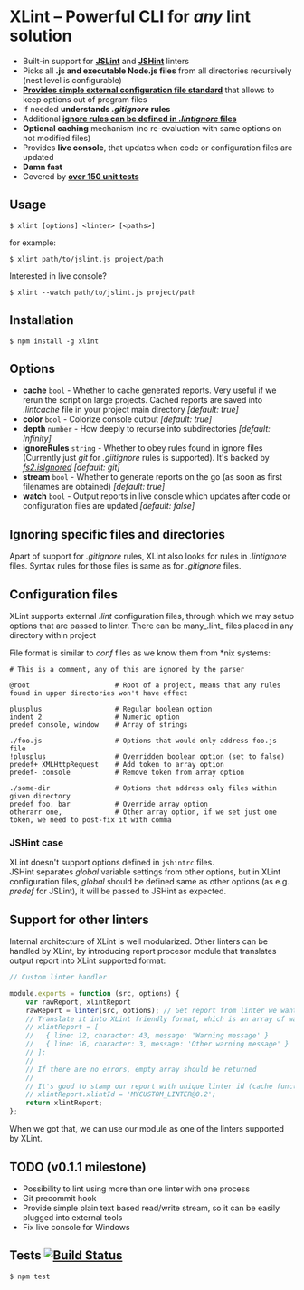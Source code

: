 # XLint – Powerful CLI for *any* lint solution

* Built-in support for __[JSLint](http://www.jslint.com/)__ and __[JSHint](http://www.jshint.com/)__ linters
* Picks all __.js and executable Node.js files__ from all directories recursively (nest level is configurable)
* [__Provides simple external configuration file standard__](#configuration-files) that allows to keep options out of program files
* If needed __understands _.gitignore_ rules__
* Additional [__ignore rules can be defined in _.lintignore_ files__](#ignoring-specific-files-and-directories)
* __Optional caching__ mechanism (no re-evaluation with same options on not modified files)
* Provides __live console__, that updates when code or configuration files are updated
* __Damn fast__
* Covered by [__over 150 unit tests__](#tests-)

## Usage

```
$ xlint [options] <linter> [<paths>]
```

for example:

```
$ xlint path/to/jslint.js project/path
```

Interested in live console?

```
$ xlint --watch path/to/jslint.js project/path
```

## Installation

```
$ npm install -g xlint
```

## Options

* __cache__ `bool` - Whether to cache generated reports. Very useful if we rerun the script on large projects. Cached reports are saved into _.lintcache_ file in your project main directory _[default: true]_
* __color__ `bool` - Colorize console output _[default: true]_
* __depth__ `number` - How deeply to recurse into subdirectories _[default: Infinity]_
* __ignoreRules__ `string` - Whether to obey rules found in ignore files (Currently just _git_ for _.giitignore_ rules is supported). It's backed by [_fs2.isIgnored_](https://github.com/medikoo/fs2#isignoredmode-path-options-cb) _[default: git]_
* __stream__ `bool` - Whether to generate reports on the go (as soon as first filenames are obtained) _[default: true]_
* __watch__ `bool` - Output reports in live console which updates after code or configuration files are updated _[default: false]_

## Ignoring specific files and directories

Apart of support for _.gitignore_ rules, XLint also looks for rules in _.lintignore_ files. Syntax rules for those files is same as for _.gitignore_ files.

## Configuration files

XLint supports external _.lint_ configuration files, through which we may setup options that are passed to linter. There can be many_.lint_ files placed in any directory within project

File format is similar to _conf_ files as we know them from *nix systems:

```
# This is a comment, any of this are ignored by the parser

@root                     # Root of a project, means that any rules found in upper directories won't have effect

plusplus                  # Regular boolean option
indent 2                  # Numeric option
predef console, window    # Array of strings

./foo.js                  # Options that would only address foo.js file
!plusplus                 # Overridden boolean option (set to false)
predef+ XMLHttpRequest    # Add token to array option
predef- console           # Remove token from array option

./some-dir                # Options that address only files within given directory
predef foo, bar           # Override array option
otherarr one,             # Other array option, if we set just one token, we need to post-fix it with comma
```

### JSHint case

XLint doesn't support options defined in `jshintrc` files.  
JSHint separates _global_ variable settings from other options, but in XLint configuration files, _global_ should be defined same as other options (as e.g. _predef_ for JSLint), it will be passed to JSHint as expected.

## Support for other linters

Internal architecture of XLint is well modularized. Other linters can be handled by XLint, by introducing report procesor module that translates output report into XLint supported format:

```javascript
// Custom linter handler

module.exports = function (src, options) {
	var rawReport, xlintReport
	rawReport = linter(src, options); // Get report from linter we want to use
	// Translate it into XLint friendly format, which is an array of warnings with it's meta data, e.g.:
	// xlintReport = [
	//   { line: 12, character: 43, message: 'Warning message' }
	//   { line: 16, character: 3, message: 'Other warning message' }
	// ];
	//
	// If there are no errors, empty array should be returned
	//
	// It's good to stamp our report with unique linter id (cache functionality distinguish linters by this):
	// xlintReport.xlintId = 'MYCUSTOM_LINTER@0.2';
	return xlintReport;
};
```

When we got that, we can use our module as one of the linters supported by XLint.

## TODO (v0.1.1 milestone)

* Possibility to lint using more than one linter with one process
* Git precommit hook
* Provide simple plain text based read/write stream, so it can be easily plugged into external tools
* Fix live console for Windows

## Tests [![Build Status](https://secure.travis-ci.org/medikoo/xlint.png?branch=master)](https://secure.travis-ci.org/medikoo/xlint)

	$ npm test

